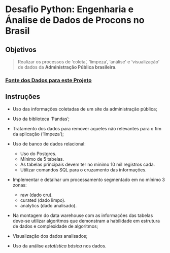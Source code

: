 # Desafio Python: Engenharia e Ánalise de Dados de Procons no Brasil

## Objetivos

  >Realizar os processos de ‘coleta’, ‘limpeza’, ‘análise’ e ‘visualização’ de dados da **Administração Pública brasileira**.

### [Fonte dos Dados para este Projeto](https://dados.mj.gov.br/dataset/atendimentos-de-consumidores-nos-procons-sindec)

## Instruções

- Uso das informações coletadas de um site da administração pública;
- Uso da biblioteca ‘Pandas’;
- Tratamento dos dados para remover aqueles não relevantes para o fim da aplicação (‘limpeza’);

- Uso de banco de dados relacional:
    - Uso do Postgres.
    - Mínimo de 5 tabelas.
    - As tabelas principais devem ter no mínimo 10 mil registros cada.
    - Utilizar comandos SQL para o cruzamento das informações.

- Implementar e detalhar um processamento segmentado em no mínimo 3 zonas:
    - raw (dado cru).
    - curated (dado limpo).
    - analytics (dado analisado).

- Na montagem do data warehouse com as informações das tabelas deve-se utilizar algoritmos que demonstram a habilidade em estrutura de dados e complexidade de algoritmos;

- Visualização dos dados analisados;

- Uso da análise _estatística básica_ nos dados.
